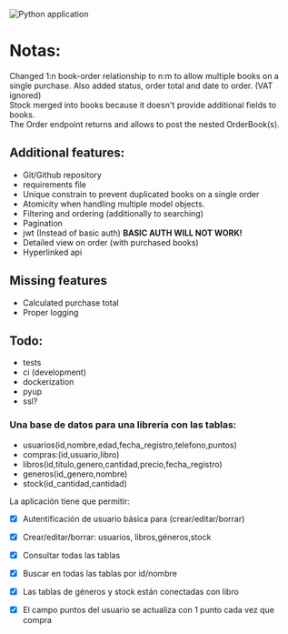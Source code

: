 ![Python application](https://github.com/EndermanAPM/rest-bookstore/workflows/Python%20application/badge.svg)

# Notas:  
Changed 1:n book-order relationship to n:m to allow multiple books on a single purchase.
Also added status, order total and date to order. (VAT ignored)  
Stock merged into books because it doesn't provide additional fields to books.  
The Order endpoint returns and allows to post the nested OrderBook(s). 

## Additional features:
- Git/Github repository
- requirements file
- Unique constrain to prevent duplicated books on a single order
- Atomicity when handling multiple model objects.
- Filtering and ordering (additionally to searching)
- Pagination
- jwt (Instead of basic auth) **BASIC AUTH WILL NOT WORK!**
- Detailed view on order (with purchased books)
- Hyperlinked api

## Missing features
- Calculated purchase total
- Proper logging

## Todo:
- tests
- ci (development)
- dockerization
- pyup
- ssl?

### Una base de datos para una librería con las tablas:
- usuarios(id,nombre,edad,fecha_registro,telefono,puntos)
- compras:(id,usuario,libro)
- libros(id,titulo,genero,cantidad,precio,fecha_registro)
- generos(id_genero,nombre)
- stock(id_cantidad,cantidad)



La aplicación tiene que permitir:
- [x] Autentificación de usuario básica para (crear/editar/borrar)
- [x] Crear/editar/borrar: usuarios, libros,géneros,stock
- [x] Consultar todas las tablas
- [x] Buscar en todas las tablas por id/nombre
- [x] Las tablas de géneros y stock están conectadas con libro
- [x] El campo puntos del usuario se actualiza con 1 punto cada vez que compra

